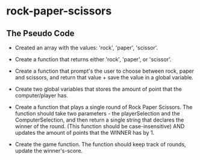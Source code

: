 # rock-paper-scissors

## The Pseudo Code

- Created an array with the values: 'rock', 'paper', 'scissor'.

- Create a function that returns either 'rock', 'paper', or 'scissor'.

- Create a function that prompt's the user to choose between rock, paper and scissors, and return that value + save the value in a global variable.

- Create two global variables that stores the amount of point that the computer/player has.

- Create a function that plays a single round of Rock Paper Scissors. The function should take two parameters - the playerSelection and the ComputerSelection, and then return a single string that declares the winner of the round. (This function should be case-insensitive) AND updates the amount of points that the WINNER has by 1.

- Create the game function. The function should keep track of rounds, update the winner's-score.
